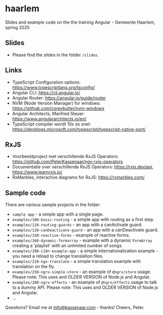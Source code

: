 # haarlem
Slides and example code on the the training Angular - Gemeente Haarlem, spring 2025

## Slides
- Please find the slides in the folder `/slides`.

## Links
- TypeScript Configuration options: https://www.typescriptlang.org/tsconfig/
- Angular CLI: https://cli.angular.io/
- Angular Router: https://angular.io/guide/router
- NVM (Node Version Manager) for windows: https://github.com/coreybutler/nvm-windows
- Angular Architects, Manfred Steyer: https://www.angulararchitects.io/en/
- TypeScript compiler wordt 10x zo snel: https://devblogs.microsoft.com/typescript/typescript-native-port/

## RxJS
- Voorbeeldproject met verschillende RxJS Operators: https://github.com/PeterKassenaar/ngx-rxjs-operators
- Documentatie over verschillende RxJS Operators: https://rxjs.dev/api, https://www.learnrxjs.io/
- RxMarbles, interactive diagrams for RxJS: https://rxmarbles.com/

## Sample code
There are various sample projects in the folder:
- `sample app` - a simple app with a single page.
- `examples/100-basic-routing` - a simple app with routing as a first step.
- `examples/110-routing-guards` - an app with a canActivate guard.
- `examples/120-canDeactivate-guard` - an app with a canDeactivate guard.
- `examples/150-reactive-forms` - example of reactive forms.
- `examples/160-dynamic-formarray` - example with a dynamic `FormArray` creating a 'playlist' with an unlimited number of songs.
- `examples/200-i18n-example-app` - a simple internationalization example - you need a reload to change translation files.
- `examples/210-ngx-translate` - a simple translation example with translation on the fly.
- `examples/250-ngrx-simple-store` - an example of `@ngrx/store` usage. Please note: This uses and OLDER VERSION of Node.js and Angular.
- `examples/260-ngrx-effects` - an example of `@ngrx/effects` usage to talk to a dummy API. Please note: This uses and OLDER VERSION of Node.js and Angular.
- ... 

Questions? Email me at info@kassenaar.com - thanks!
Cheers, Peter.
